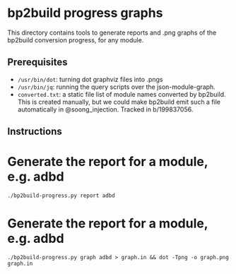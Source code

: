 # bp2build progress graphs

This directory contains tools to generate reports and .png graphs of the
bp2build conversion progress, for any module.

## Prerequisites

* `/usr/bin/dot`: turning dot graphviz files into .pngs
* `/usr/bin/jq`: running the query scripts over the json-module-graph.
* `converted.txt`: a static file list of module names converted by bp2build.
  This is created manually, but we could make bp2build emit such a file
  automatically in @soong_injection. Tracked in b/199837056.

## Instructions

# Generate the report for a module, e.g. adbd

```
./bp2build-progress.py report adbd
```

# Generate the report for a module, e.g. adbd

```
./bp2build-progress.py graph adbd > graph.in && dot -Tpng -o graph.png graph.in
```
